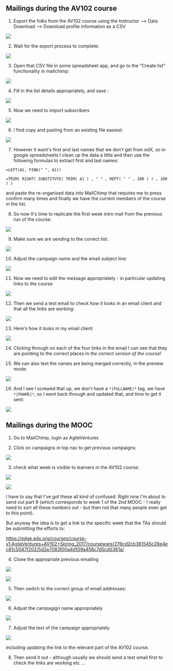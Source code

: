 ## Mailings during the AV102 course

1. Export the folks from the AV102 course using the Instructor --> Data Download --> Download profile information as a CSV

![](https://dl.dropboxusercontent.com/s/wbrsqfxos2lu8gj/Screenshot%202017-09-21%2011.32.10.png?dl=0)

2. Wait for the export process to complete:

![](https://dl.dropboxusercontent.com/s/3yd3a1f4i2hdf20/Screenshot%202017-09-21%2011.33.01.png?dl=0)

3. Open that CSV file in some spreadsheet app, and go to the "Create list" functionality in mailchimp:

![](https://dl.dropboxusercontent.com/s/kthfjoxiwc1h434/Screenshot%202017-09-21%2011.34.54.png?dl=0)

4.  Fill in the list details appropriately, and save :

![](https://dl.dropboxusercontent.com/s/57qib5irkcno6zd/Screenshot%202017-09-21%2011.36.44.png?dl=0)

5. Now we need to import subscribers

![](https://dl.dropboxusercontent.com/s/bwq17zsola63xvk/Screenshot%202017-09-21%2011.37.26.png?dl=0)

6. I find copy and pasting from an existing file easiest:

![](https://dl.dropboxusercontent.com/s/2bb45zgivqctl1j/Screenshot%202017-09-21%2011.37.58.png?dl=0)

7. However it want's first and last names that we don't get from edX, so in google spreadsheets I clean up the data a little and then use the following formulas to extract first and last names:

```
=LEFT(A1, FIND(" ", A1)) 
```
```
=TRIM( RIGHT( SUBSTITUTE( TRIM( A1 ) , " " , REPT( " " , 100 ) ) , 100 ) )
```
and paste the re-organised data into MailChimp that requires me to press confirm many times and finally we have the current members of the course in the list.

8. So now it's time to replicate the first week intro mail from the previous run of the course:

![](https://dl.dropboxusercontent.com/s/cv2rtag6fexbzqb/Screenshot%202017-09-21%2011.46.39.png?dl=0)

9. Make sure we are sending to the correct list:

![](https://dl.dropboxusercontent.com/s/mzii1rsuonevasl/Screenshot%202017-09-21%2011.47.29.png?dl=0)

10. Adjust the campaign name and the email subject line:

![](https://dl.dropboxusercontent.com/s/bawtt4k7b4rkige/Screenshot%202017-09-21%2011.49.07.png?dl=0)

11. Now we need to edit the message appropriately - in particular updating links to the course

![](https://dl.dropboxusercontent.com/s/2icubmdkkj9zfsd/Screenshot%202017-09-21%2011.51.35.png?dl=0)

12. Then we send a test email to check how it looks in an email client and that all the links are working:

![](https://dl.dropboxusercontent.com/s/lixgm5yone01ifp/Screenshot%202017-09-21%2011.52.19.png?dl=0)

13. Here's how it looks in my email client:

![](https://dl.dropboxusercontent.com/s/qwars1fkp3enkbb/Screenshot%202017-09-21%2011.55.15.png?dl=0)

14. Clicking through on each of the four links in the email I can see that they are pointing to the correct places in *the correct version of the course*!

15. We can also test the names are being merged correctly, in the preview mode:

![](https://dl.dropboxusercontent.com/s/y5n0cue4uggnp22/Screenshot%202017-09-21%2011.56.43.png?dl=0)

16. And I see I screwed that up, we don't have a `*|FULLNAME|*` tag, we have `*|FNAME|*`, so I went back through and updated that, and time to get it sent:

![](https://dl.dropboxusercontent.com/s/9acktzar7h1km1m/Screenshot%202017-09-21%2012.24.58.png?dl=0)



## Mailings during the MOOC

1. Go to MailChimp, login as AgileVentures

2. Click on campaigns in top nav to get previous campaigns:

![](https://dl.dropboxusercontent.com/s/v5rfi3fbl8svvs6/Screenshot%202017-07-11%2016.07.18.png?dl=1)

3. check what week is visible to learners in the AV102 course:

![](https://dl.dropboxusercontent.com/s/hesf1e10sexce4e/Screenshot%202017-07-12%2016.10.10.png?dl=1)

![](https://dl.dropboxusercontent.com/s/8lbp47z4qs3wcv3/Screenshot%202017-07-12%2016.10.23.png?dl=1)

I have to say that I've got these all kind of confused.  Right now I'm about to send out part 9 (which corresponds to week 1 of the 2nd MOOC - I really need to sort all these numbers out - but then not that many people even get to this point).

But anyway the idea is to get a link to the specific week that the TAs should be submitting the efforts to:

https://edge.edx.org/courses/course-v1:AgileVentures+AV102+Spring_2017/courseware/276cd2cb381545c28e4ec61c5047f202/5d2e7083f00a4d109a458c7d5cd0361a/

4. Clone the appropriate previous emailing

![](https://dl.dropboxusercontent.com/s/76kyy9xw5ddvt9r/Screenshot%202017-07-12%2016.24.02.png?dl=1)

![](https://dl.dropboxusercontent.com/s/ufmf57c7exw991l/Screenshot%202017-07-12%2018.17.27.png?dl=1)

5. Then switch to the correct group of email addresses:

![](https://dl.dropboxusercontent.com/s/qryn6x71mudgo5h/Screenshot%202017-07-12%2018.18.16.png?dl=1)

6. Adjust the campagign name appropriately

![](https://dl.dropboxusercontent.com/s/ihkgq1isazuzvgq/Screenshot%202017-07-12%2018.19.55.png?dl=1)

7. Adjust the text of the campaign appropriately

![](https://dl.dropboxusercontent.com/s/7y9mqd2qpd6c4o4/Screenshot%202017-07-29%2012.01.46.png?dl=1)

including updating the link to the relevant part of the AV102 course.

8. Then send it out - although usually we should send a test email first to check the links are working etc ...
